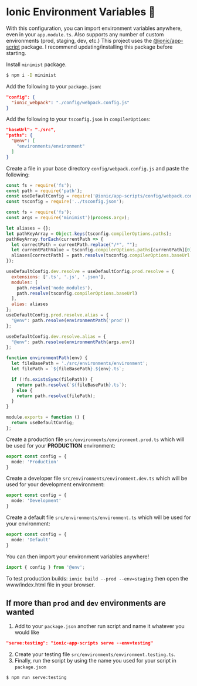# Ionic Environment Variables 🚀

With this configuration, you can import environment variables anywhere, even in your `app.module.ts`.
Also supports any number of custom environments (prod, staging, dev, etc.)
This project uses the [@ionic/app-script](https://github.com/ionic-team/ionic-app-scripts) package. I recommend updating/installing this package before starting.

Install `minimist` package.
```bash
$ npm i -D minimist
```

Add the following to your `package.json`:
```json
"config": {
  "ionic_webpack": "./config/webpack.config.js"
}
```

Add the following to your `tsconfig.json` in `compilerOptions`:
```json
"baseUrl": "./src",
"paths": {
  "@env": [
    "environments/environment"
  ]
}
```

Create a file in your base directory `config/webpack.config.js` and paste the following:
```javascript
const fs = require('fs');
const path = require('path');
const useDefaultConfig = require('@ionic/app-scripts/config/webpack.config.js');
const tsconfig = require('../tsconfig.json');

const fs = require('fs');
const args = require('minimist')(process.argv);

let aliases = {};
let pathKeyArray = Object.keys(tsconfig.compilerOptions.paths);
pathKeyArray.forEach(currentPath => {
  let correctPath = currentPath.replace("/*", "");
  let currentPathValue = tsconfig.compilerOptions.paths[currentPath][0].replace('*', '');
  aliases[correctPath] = path.resolve(tsconfig.compilerOptions.baseUrl + '/' + currentPathValue);
});

useDefaultConfig.dev.resolve = useDefaultConfig.prod.resolve = {
  extensions: ['.ts', '.js', '.json'],
  modules: [
    path.resolve('node_modules'),
    path.resolve(tsconfig.compilerOptions.baseUrl)
  ],
  alias: aliases
};
useDefaultConfig.prod.resolve.alias = {
  "@env": path.resolve(environmentPath('prod'))
};

useDefaultConfig.dev.resolve.alias = {
  "@env": path.resolve(environmentPath(args.env))
};

function environmentPath(env) {
  let fileBasePath = './src/environments/environment';
  let filePath = `${fileBasePath}.${env}.ts`;

  if (!fs.existsSync(filePath)) {
    return path.resolve(`${fileBasePath}.ts`);
  } else {
    return path.resolve(filePath);
  }
}

module.exports = function () {
  return useDefaultConfig;
};
```

Create a production file `src/environments/environment.prod.ts` which will be used for your **PRODUCTION** environment:
```typescript
export const config = {
  mode: 'Production'
}
```

Create a developer file `src/environments/environment.dev.ts` which will be used for your development environment:
```typescript
export const config = {
  mode: 'Development'
}
```
Create a default file `src/environments/environment.ts` which will be used for your environment:
```typescript
export const config = {
  mode: 'Default'
}
```

You can then import your environment variables anywhere!
```typescript
import { config } from '@env';
```

To test production builds: `ionic build --prod --env=staging` then open the www/index.html file in your browser.
## If more than `prod` and `dev` environments are wanted

1. Add to your `package.json` another run script and name it whatever you would like
```json
"serve:testing": "ionic-app-scripts serve --env=testing"
```
2. Create your testing file `src/environments/environment.testing.ts`.
3. Finally, run the script by using the name you used for your script in `package.json`
```bash
$ npm run serve:testing
```
